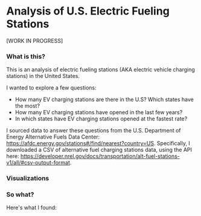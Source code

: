 # Analysis of U.S. Electric Fueling Stations

[WORK IN PROGRESS]

### What is this?

This is an analysis of electric fueling stations (AKA electric vehicle charging stations) in the United States.

I wanted to explore a few questions:
- How many EV charging stations are there in the U.S? Which states have the most?
- How many EV charging stations have opened in the last few years?
- In which states have EV charging stations opened at the fastest rate?

I sourced data to answer these questions from the U.S. Department of Energy Alternative Fuels Data Center: https://afdc.energy.gov/stations#/find/nearest?country=US. Specifically, I downloaded a CSV of alternative fuel charging stations data, using the API here: https://developer.nrel.gov/docs/transportation/alt-fuel-stations-v1/all/#csv-output-format.

### Visualizations

### So what?

Here's what I found:
